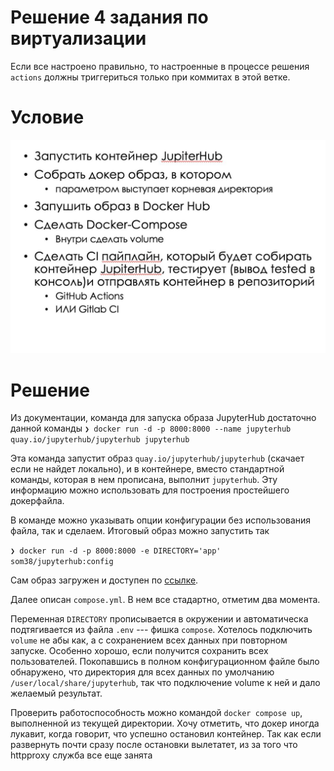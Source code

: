 # Решение 4 задания по виртуализации

Если все настроено правильно, то настроенные в процессе решения `actions`
должны триггериться только при коммитах в этой ветке.

# Условие

<img src = "./dist/Задание 4.jpg">

# Решение

Из документации, команда для запуска образа JupyterHub достаточно данной
команды
`❯ docker run -d -p 8000:8000 --name jupyterhub quay.io/jupyterhub/jupyterhub jupyterhub`

Эта команда запустит образ `quay.io/jupyterhub/jupyterhub` (скачает если не
найдет локально), и в контейнере, вместо стандартной команды, которая в нем
прописана, выполнит `jupyterhub`. Эту информацию можно использовать для
построения простейшего докерфайла.

В команде можно указывать опции конфигурации без использования файла, так и
сделаем. Итоговый образ можно запустить так

`❯ docker run -d -p 8000:8000 -e DIRECTORY='app' som38/jupyterhub:config`

Сам образ загружен и доступен по [ссылке](https://hub.docker.com/repository/docker/som38/jupyterhub/tags/config/sha256-fc3a047477d0758ecde0d012c5ef4fba16cb06788ce48593a18233f879a51c2b).

Далее описан `compose.yml`. В нем все стадартно, отметим два момента.

Переменная `DIRECTORY` прописывается в окружении и автоматическа подтягивается
из файла `.env` --- фишка `compose`. Хотелось подключить `volume` не абы как, а
с сохранением всех данных при повторном запуске. Особенно хорошо, если
получится сохранить всех пользователей. Покопавшись в полном конфигурационном
файле было обнаружено, что директория для всех данных по умолчанию
`/user/local/share/jupyterhub`, так что подключение volume к ней и дало
желаемый результат.

Проверить работоспособность можно командой `docker compose up`, выполненной из
текущей директории. Хочу отметить, что докер иногда лукавит, когда говорит, что
успешно остановил контейнер. Так как если развернуть почти сразу после
остановки вылетатет, из за того что httpproxy служба все еще занята
